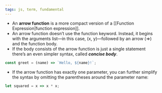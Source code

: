 ```yaml
---
tags: js, term, fundamental
---
```


- An **arrow function** is a more compact version of a [[Function Expression|function expression]].
- An arrow function doesn’t use the function keyword. Instead, it begins with the arguments list—in this case, (x, y)—followed by an arrow (=>) and the function body.
- If the body consists of the arrow function is just a single statement there’s an even simpler syntax, called ***concise body***.

```js
const greet = (name) => `Hello, ${name}!`;
```

- If the arrow function has exactly one parameter, you can further simplify the syntax by omitting the parentheses around the parameter name:
  
```js
let squared = x => x * x;
```
